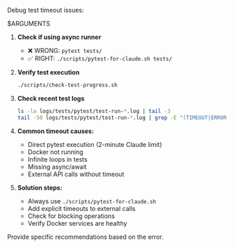 Debug test timeout issues:

$ARGUMENTS

1. **Check if using async runner**
   - ❌ WRONG: `pytest tests/`
   - ✅ RIGHT: `./scripts/pytest-for-claude.sh tests/`

2. **Verify test execution**
   ```bash
   ./scripts/check-test-progress.sh
   ```

3. **Check recent test logs**
   ```bash
   ls -la logs/tests/pytest/test-run-*.log | tail -3
   tail -50 logs/tests/pytest/test-run-*.log | grep -E "(TIMEOUT|ERROR|FAILED)"
   ```

4. **Common timeout causes:**
   - Direct pytest execution (2-minute Claude limit)
   - Docker not running
   - Infinite loops in tests
   - Missing async/await
   - External API calls without timeout

5. **Solution steps:**
   - Always use `./scripts/pytest-for-claude.sh`
   - Add explicit timeouts to external calls
   - Check for blocking operations
   - Verify Docker services are healthy

Provide specific recommendations based on the error.